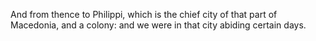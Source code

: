 And from thence to Philippi, which is the chief city of that part of Macedonia, and a colony: and we were in that city abiding certain days.
